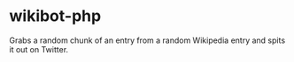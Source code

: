 # wikibot-php
Grabs a random chunk of an entry from a random Wikipedia entry and spits it out on Twitter.

